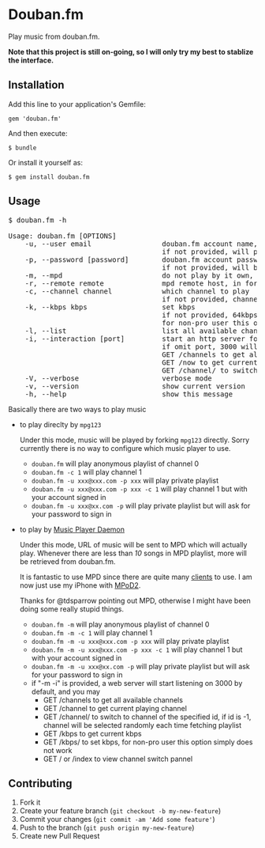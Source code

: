 # Douban.fm

Play music from douban.fm.

__Note that this project is still on-going, so I will only try my best to stablize the interface.__

## Installation

Add this line to your application's Gemfile:

    gem 'douban.fm'

And then execute:

    $ bundle

Or install it yourself as:

    $ gem install douban.fm

## Usage

<pre>
$ douban.fm -h

Usage: douban.fm [OPTIONS]
    -u, --user email                 douban.fm account name, normally an email address
                                     if not provided, will play anonymous playlist
    -p, --password [password]        douban.fm account password
                                     if not provided, will be asked
    -m, --mpd                        do not play by it own, send playlist to Music Player Daemon
    -r, --remote remote              mpd remote host, in format of <IP>:<Port>
    -c, --channel channel            which channel to play
                                     if not provided, channel 0 will be selected but who knows what it is
    -k, --kbps kbps                  set kbps
                                     if not provided, 64kbps will be used as default
                                     for non-pro user this option simply does not work
    -l, --list                       list all available channels
    -i, --interaction [port]         start an http server for interaction
                                     if omit port, 3000 will be used by default
                                     GET /channels to get all available channels
                                     GET /now to get current playing channel
                                     GET /channel/<id> to switch to channel of the specified id
    -V, --verbose                    verbose mode
    -v, --version                    show current version
    -h, --help                       show this message
</pre>

Basically there are two ways to play music

* to play direclty by `mpg123`

    Under this mode, music will be played by forking `mpg123` directly. Sorry currently there is no way to configure which music player to use.

    * `douban.fm` will play anonymous playlist of channel 0
    * `douban.fm -c 1` will play channel 1
    * `douban.fm -u xxx@xxx.com -p xxx` will play private playlist
    * `douban.fm -u xxx@xxx.com -p xxx -c 1` will play channel 1 but with your account signed in
    * `douban.fm -u xxx@xx.com -p` will play private playlist but will ask for your password to sign in

* to play by [Music Player Daemon](http://mpd.wikia.com/wiki/Music_Player_Daemon_Wiki)

    Under this mode, URL of music will be sent to MPD which will actually play. Whenever there are less than _10_ songs in MPD playlist, more will be retrieved from douban.fm.

    It is fantastic to use MPD since there are quite many [clients](http://mpd.wikia.com/wiki/Clients) to use. I am now just use my iPhone with [MPoD2](http://mpd.wikia.com/wiki/Client:MPoD2).

    Thanks for @tdsparrow pointing out MPD, otherwise I might have been doing some really stupid things.

    * `douban.fm -m` will play anonymous playlist of channel 0
    * `douban.fm -m -c 1` will play channel 1
    * `douban.fm -m -u xxx@xxx.com -p xxx` will play private playlist
    * `douban.fm -m -u xxx@xxx.com -p xxx -c 1` will play channel 1 but with your account signed in
    * `douban.fm -m -u xxx@xx.com -p` will play private playlist but will ask for your password to sign in
    * if "-m -i" is provided, a web server will start listening on 3000 by default, and you may
        * GET /channels to get all available channels
        * GET /channel to get current playing channel
        * GET /channel/<id> to switch to channel of the specified id, if id is -1, channel will be selected randomly
          each time fetching playlist
        * GET /kbps to get current kbps
        * GET /kbps/<kbps> to set kbps, for non-pro user this option simply does not work
        * GET / or /index to view channel switch pannel

## Contributing

1. Fork it
2. Create your feature branch (`git checkout -b my-new-feature`)
3. Commit your changes (`git commit -am 'Add some feature'`)
4. Push to the branch (`git push origin my-new-feature`)
5. Create new Pull Request

